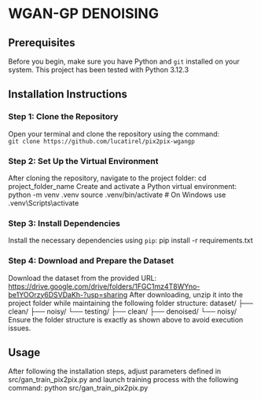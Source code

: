 # WGAN-GP DENOISING

## Prerequisites
Before you begin, make sure you have Python and `git` installed on your system. This project has been tested with Python 3.12.3

## Installation Instructions

### Step 1: Clone the Repository 
Open your terminal and clone the repository using the command: \
`git clone https://github.com/lucatirel/pix2pix-wgangp`

### Step 2: Set Up the Virtual Environment
After cloning the repository, navigate to the project folder:
cd project_folder_name
Create and activate a Python virtual environment:
python -m venv .venv
source .venv/bin/activate  # On Windows use .venv\Scripts\activate

### Step 3: Install Dependencies
Install the necessary dependencies using `pip`:
pip install -r requirements.txt

### Step 4: Download and Prepare the Dataset
Download the dataset from the provided URL:
https://drive.google.com/drive/folders/1FGC1mz4T8WYno-be1YOOrzy6DSVDaKh-?usp=sharing
After downloading, unzip it into the project folder while maintaining the following folder structure:
dataset/
├── clean/
├── noisy/
└── testing/
    ├── clean/
    ├── denoised/
    └── noisy/
Ensure the folder structure is exactly as shown above to avoid execution issues.

## Usage
After following the installation steps, adjust parameters defined in src/gan_train_pix2pix.py and launch training process with the following command:
python src/gan_train_pix2pix.py


